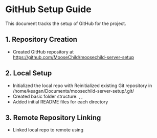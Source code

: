 # GitHub Setup Guide

This document tracks the setup of GitHub for the  project.

## 1. Repository Creation
- Created GitHub repository at https://github.com/MooseChild/moosechild-server-setup

## 2. Local Setup
- Initialized the local repo with Reinitialized existing Git repository in /home/keagan/Documents/moosechild-server-setup/.git/
- Created basic folder structure: , , 
- Added initial README files for each directory

## 3. Remote Repository Linking
- Linked local repo to remote using 
